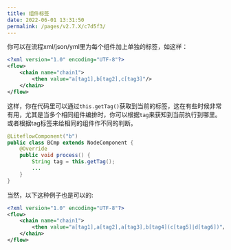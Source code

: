 ```yaml
---
title: 组件标签
date: 2022-06-01 13:31:50
permalink: /pages/v2.7.X/c7d5f3/
---
```


你可以在流程xml/json/yml里为每个组件加上单独的标签，如这样：

```xml
<?xml version="1.0" encoding="UTF-8"?>
<flow>
    <chain name="chain1">
        <then value="a[tag1],b[tag2],c[tag3]"/>
    </chain>
</flow>
```

这样，你在代码里可以通过`this.getTag()`获取到当前的标签，这在有些时候非常有用，尤其是当多个相同组件编排时，你可以根据`tag`来获知到当前执行到哪里。或者根据tag标签来给相同的组件作不同的判断。

```java
@LiteflowComponent("b")
public class BCmp extends NodeComponent {
    @Override
    public void process() {
        String tag = this.getTag();
        ...
    }
}
```

当然，以下这种例子也是可以的:

```xml
<?xml version="1.0" encoding="UTF-8"?>
<flow>
    <chain name="chain1">
        <then value="a[tag1],a[tag2],a[tag3],b[tag4](c[tag5]|d[tag6])"/>
    </chain>
</flow>
```